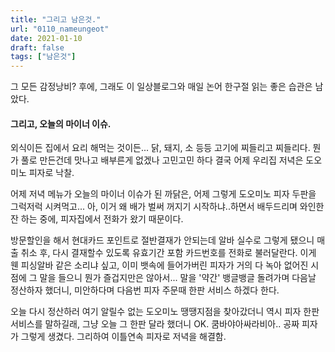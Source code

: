 ```yaml
---
title: "그리고 남은것."
url: "0110_nameungeot"
date: 2021-01-10
draft: false
tags: ["남은것"]
---
```

그 모든 감정낭비? 후에, 그래도 이 일상블로그와 매일 논어 한구절 읽는 좋은 습관은 남았다.

#### 그리고, 오늘의 마이너 이슈.

외식이든 집에서 요리 해먹는 것이든... 닭, 돼지, 소 등등 고기에 찌들리고 찌들리다. 뭔가 풀로 만든건데 맛나고 배부른게 없겠나 고민고민 하다 결국 어제 우리집 저녁은 도오미노 피자로 낙찰.

어제 저녁 메뉴가 오늘의 마이너 이슈가 된 까닭은, 어제 그렇게 도오미노 피자 두판을 그럭저럭 시켜먹고... 아, 이거 왜 배가 벌써 꺼지기 시작하냐..하면서 배두드리며 와인한잔 하는 중에, 피자집에서 전화가 왔기 때문이다.

방문할인을 해서 현대카드 포인트로 절반결재가 안되는데 알바 실수로 그렇게 됐으니 매출 취소 후, 다시 결재할수 있도록 유효기간 포함 카드번호를 전화로 불러달란다. 이게 웬 피싱알바 같은 소리냐 싶고, 이미 뱃속에 들어가버린 피자가 거의 다 녹아 없어진 시점에 그 말을 들으니 뭔가 즐겁지만은 않아서... 말을 '약간' 뱅글뱅글 돌려가며 다음날 정산하자 했더니, 미안하다며 다음번 피자 주문때 한판 서비스 하겠다 한다.

오늘 다시 정산하러 여기 알릴수 없는 도오미노 땡땡지점을 찾아갔더니 역시 피자 한판 서비스를 말하길래, 그냥 오늘 그 한판 달라 했더니 OK. 쿰바야아싸라비아.. 공짜 피자가 그렇게 생겼다. 그리하여 이틀연속 피자로 저녁을 해결함.
